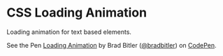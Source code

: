 # CSS Loading Animation

Loading animation for text based elements.

<p data-height="381" data-theme-id="0" data-slug-hash="XEmggm" data-default-tab="css,result" data-user="bradbitler" data-embed-version="2" data-pen-title="Loading Animation" class="codepen">See the Pen <a href="https://codepen.io/bradbitler/pen/XEmggm/">Loading Animation</a> by Brad Bitler (<a href="https://codepen.io/bradbitler">@bradbitler</a>) on <a href="https://codepen.io">CodePen</a>.</p>
<script async src="https://static.codepen.io/assets/embed/ei.js"></script>

